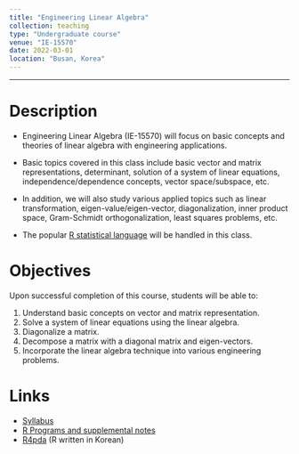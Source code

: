 ```yaml
---
title: "Engineering Linear Algebra"
collection: teaching
type: "Undergraduate course"
venue: "IE-15570"
date: 2022-03-01
location: "Busan, Korea"
---
```

---

Description
======
+ Engineering Linear Algebra (IE-15570) will focus on 
  basic concepts and theories of linear algebra with engineering applications.  <br />
+ Basic topics covered in this class include basic vector and matrix representations,
   determinant, solution of a system of linear equations, 
   independence/dependence concepts, vector space/subspace, etc. 
+ In addition, we will also study various applied topics such as 
  linear transformation, eigen-value/eigen-vector, diagonalization,
   inner product space, Gram-Schmidt orthogonalization, least squares problems, etc.
   
+ The popular [R statistical language](https://www.r-project.org/) 
  will be handled in this class.

Objectives 
======
Upon successful completion of this course, students will be able to:
1. Understand basic concepts on vector and matrix representation.
1. Solve a system of linear equations using the linear algebra. 
1. Diagonalize a matrix. 
1. Decompose a matrix with a diagonal matrix and eigen-vectors.
1. Incorporate the linear algebra technique into various engineering problems.

Links
======
+ [Syllabus](/files/syllabus/syl-IE-15570-2022.pdf)
+ [R Programs and supplemental notes](https://github.com/AppliedStat/class/tree/master/Linear)
+ [R4pda](http://r4pda.co.kr/) (R written in Korean)

